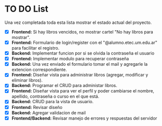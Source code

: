 # TO DO List

Una vez completada toda esta lista mostrar el estado actual del proyecto.

 - [x] **Frontend:** Si hay libros vencidos, no mostrar cartel "No hay libros para mostrar".
 - [x] **Frontend:** Formulario de login/register con el "@alumno.etec.um.edu.ar" para facilitar el registro.
 - [x] **Backend:** Implementar funcion por si se olvida la contraseña el usuario
 - [x] **Frontend:** Implementar modulo para recuperar contraseña
 - [x] **Backend:** Una vez enviado el formulario tomar el mail y agregarle la extencion correspondiente.
 - [x] **Frontend:** Diseñar vista para administrar libros (agregar, modificar y eliminar libros).
 - [x] **Backend:** Programar el CRUD para administar libros.
 - [x] **Frontend:** Diseñar vista para ver el perfil y poder cambiarse el nombre, apellido, contraseña o curso en el que está.
 - [x] **Backend:** CRUD para la vista de usuario.
 - [x] **Frontend:** Revisar diseño
 - [x] **Backend:** Agregar validacion de mail
 - [x] **Frontend/Backend:** Revisar manejo de errores y respuestas del servidor